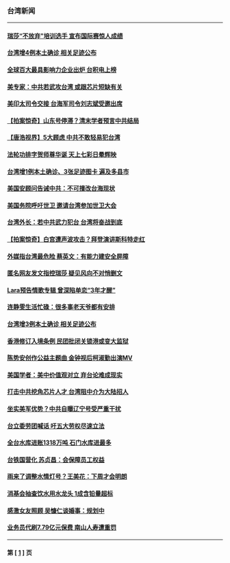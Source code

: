 ### 台湾新闻
---
#### [瑞莎“不放弃”培训选手 宣布国际赛惊人成绩](../../pages/ncid1349361/n12919023.md) 
#### [台湾增4例本土确诊 相关足迹公布](../../pages/ncid1349361/n12918983.md) 
#### [全球百大最具影响力企业出炉 台积电上榜](../../pages/ncid1349361/n12918886.md) 
#### [美专家：中共若武攻台湾 或跟芯片短缺有关](../../pages/ncid1349361/n12918415.md) 
#### [美印太司令交接 台海军司令刘志斌受邀出席](../../pages/ncid1349361/n12918280.md) 
#### [【拍案惊奇】山东号停滞？清末学者预言中共结局](../../pages/ncid1349361/n12917976.md) 
#### [【唐浩视界】5大顾虑 中共不敢轻易犯台湾](../../pages/ncid1349361/n12918001.md) 
#### [法轮功排字贺师尊华诞 天上七彩日晕辉映](../../pages/ncid1349361/n12915806.md) 
#### [台湾增1例本土确诊、3张足迹图卡 遍及多县市](../../pages/ncid1349361/n12917707.md) 
#### [美国安顾问告诫中共：不可擅改台海现状](../../pages/ncid1349361/n12917351.md) 
#### [美国务院呼吁世卫 邀请台湾参加世卫大会](../../pages/ncid1349361/n12916753.md) 
#### [台湾外长：若中共武力犯台 台湾将奋战到底](../../pages/ncid1349361/n12916873.md) 
#### [【拍案惊奇】白宫遭声波攻击？拜登演讲斯科特走红](../../pages/ncid1349361/n12915264.md) 
#### [外媒指台湾最危险 蔡英文：有能力建安全屏障](../../pages/ncid1349361/n12916593.md) 
#### [匿名网友发文指控瑞莎 疑见风向不对悄删文](../../pages/ncid1349361/n12916032.md) 
#### [Lara预告情歌专辑 曾深陷单恋“3年才醒”](../../pages/ncid1349361/n12915803.md) 
#### [连静雯生活忙碌：很多事老天爷都有安排](../../pages/ncid1349361/n12915577.md) 
#### [台湾增3例本土确诊 相关足迹公布](../../pages/ncid1349361/n12915659.md) 
#### [香港修订入境条例 民团批闭关锁港或变大监狱](../../pages/ncid1349361/n12913553.md) 
#### [陈势安创作公益主题曲 金钟视后柯淑勤出演MV](../../pages/ncid1349361/n12915203.md) 
#### [美国学者：美中价值观对立 弃台论难成现实](../../pages/ncid1349361/n12915199.md) 
#### [打击中共挖角芯片人才 台湾阻中介为大陆招人](../../pages/ncid1349361/n12914370.md) 
#### [坐实美军优势？中共自曝辽宁号受严重干扰](../../pages/ncid1349361/n12914082.md) 
#### [台立委劳团喊话 吁五大劳权尽速立法](../../pages/ncid1349361/n12914101.md) 
#### [全台水库进账1318万吨 石门水库进最多](../../pages/ncid1349361/n12914104.md) 
#### [台铁国营化 苏贞昌：会保障员工权益](../../pages/ncid1349361/n12914108.md) 
#### [雨来了调整水情灯号？王美花：下周才会明朗](../../pages/ncid1349361/n12914114.md) 
#### [消基会抽查饮水用水龙头 1成含铅量超标](../../pages/ncid1349361/n12914116.md) 
#### [感激女友照顾 吴慷仁谈婚事：规划中](../../pages/ncid1349361/n12913689.md) 
#### [业务员代刷7.79亿元保费 南山人寿遭重罚](../../pages/ncid1349361/n12913851.md) 

---
#### 第 [ [1](./1.md) ] 页
